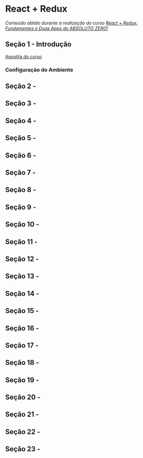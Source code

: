# React + Redux

*Conteúdo obtido durante a realização do curso [React + Redux: Fundamentos e Duas Apps do ABSOLUTO ZERO!](https://www.udemy.com/react-redux-pt/)*

## Seção 1 - Introdução
[Apostila do curso](http://files.cod3r.com.br/apostila-react-redux.pdf)

### Configuração do Ambiente


## Seção 2 - 

## Seção 3 - 

## Seção 4 - 

## Seção 5 - 

## Seção 6 - 

## Seção 7 - 

## Seção 8 - 

## Seção 9 - 

## Seção 10 - 

## Seção 11 - 

## Seção 12 - 

## Seção 13 - 

## Seção 14 - 

## Seção 15 - 

## Seção 16 - 

## Seção 17 -

## Seção 18 -

## Seção 19 -

## Seção 20 -

## Seção 21 -

## Seção 22 -

## Seção 23 -

